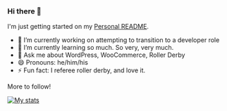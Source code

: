 ### Hi there 👋

I'm just getting started on my [Personal README](https://docs.github.com/en/free-pro-team@latest/github/setting-up-and-managing-your-github-profile/managing-your-profile-readme#about-your-profile-readme).

- 🔭 I’m currently working on attempting to transition to a developer role
- 🌱 I’m currently learning so much. So very, very much.
- 💬 Ask me about WordPress, WooCommerce, Roller Derby
- 😄 Pronouns: he/him/his
- ⚡ Fun fact: I referee roller derby, and love it.


More to follow! 

<!--
**GeoJunkie/GeoJunkie** is a ✨ _special_ ✨ repository because its `README.md` (this file) appears on your GitHub profile.

Here are some ideas to get you started:

- 🔭 I’m currently working on ...
- 🌱 I’m currently learning ...
- 👯 I’m looking to collaborate on ...
- 🤔 I’m looking for help with ...
- 💬 Ask me about ...
- 📫 How to reach me: ...
- 😄 Pronouns: ...
- ⚡ Fun fact: ...
-->

[![My stats](https://github-readme-stats.vercel.app/api?username=geojunkie&show_icons=true&count_private=true)](https://github.com/anuraghazra/github-readme-stats)
